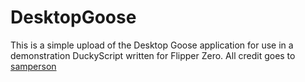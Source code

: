 # DesktopGoose

This is a simple upload of the Desktop Goose application for use in a demonstration DuckyScript written for Flipper Zero. All credit goes to [samperson](https://samperson.itch.io/desktop-goose)

